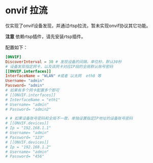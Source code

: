 # onvif 拉流

仅实现了onvif设备发现，并通过rtsp拉流，暂未实现onvif协议其它功能。

**注意** 依赖rtsp插件，请先安装rtsp插件。

配置如下：
```toml
[ONVIF]
DiscoverInterval = 30 # 发现设备的间隔，单位秒，默认30秒
# 设备发现指定网卡，以及该网卡对应IP段的全局默认账号密码
[[ONVIF.interfaces]]
InterfaceName = "WLAN" #或者 以太网  eth0 等
Username= "admin"
Password= "admin"
# 如果有多个网卡配置多个即可
# [[ONVIF.interfaces]]
# InterfaceName = "eth1"
# Username= "admin"
# Password= "admin2"

# # 如果设备账号密码和全局不一致，单独设置指定IP地址的设备账号密码
# [[ONVIF.devices]]
# Ip = "192.168.1.1"
# Username= "admin"
# Password= "123"
# [[ONVIF.devices]]
# Ip = "192.168.1.2"
# Username= "admin"
# Password= "456"
```